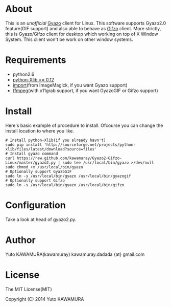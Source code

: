 About
=====
This is an *unofficial* [Gyazo](https://gyazo.com/) client for Linux.  This software supports Gyazo2.0 feature(GIF support) and also able to behave as [Gifzo](http://gifzo.net/) client.
More strictly, this is Gyazo/Gifzo client for desktop which working on top of X Window System. This client won't be work on other window systems.

Requirements
============
- python2.6
- [python-Xlib >= 0.12](https://pypi.python.org/pypi/python-xlib)
- [import](http://www.imagemagick.org/script/import.php)(from ImageMagick, if you want Gyazo support)
- [ffmpeg](http://www.ffmpeg.org/)(with x11grab support, if you want GyazoGIF or Gifzo support)

Install
=======
Here's basic example of procedure to install.  Ofcourse you can change the install location to where you like.

    # Install python-Xlib(if you already havn't)
    sudo pip install 'http://sourceforge.net/projects/python-xlib/files/latest/download?source=files'
    # Install gyazo command
    curl https://raw.github.com/kawamuray/Gyazo2-Gifzo-Linux/master/gyazo2.py | sudo tee /usr/local/bin/gyazo >/dev/null
    sudo chmod +x /usr/local/bin/gyazo
    # Optionally support GyazoGIF
    sudo ln -s /usr/local/bin/gyazo /usr/local/bin/gyazogif
    # Optionally support Gifzo
    sudo ln -s /usr/local/bin/gyazo /usr/local/bin/gifzo

Configuration
=============
Take a look at head of gyazo2.py.

Author
======
Yuto KAWAMURA(kawamuray) kawamuray.dadada {at} gmail.com

License
=======
The MIT License(MIT)

Copyright (C) 2014 Yuto KAWAMURA
